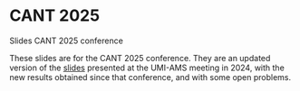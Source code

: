# CANT 2025
Slides CANT 2025 conference

These slides are for the CANT 2025 conference. They are an updated version of the [slides](https://github.com/pedritomelenas/slides-umi-ams-palermo-2024) presented at the UMI-AMS meeting in 2024, with the new results obtained since that conference, and with some open problems.

